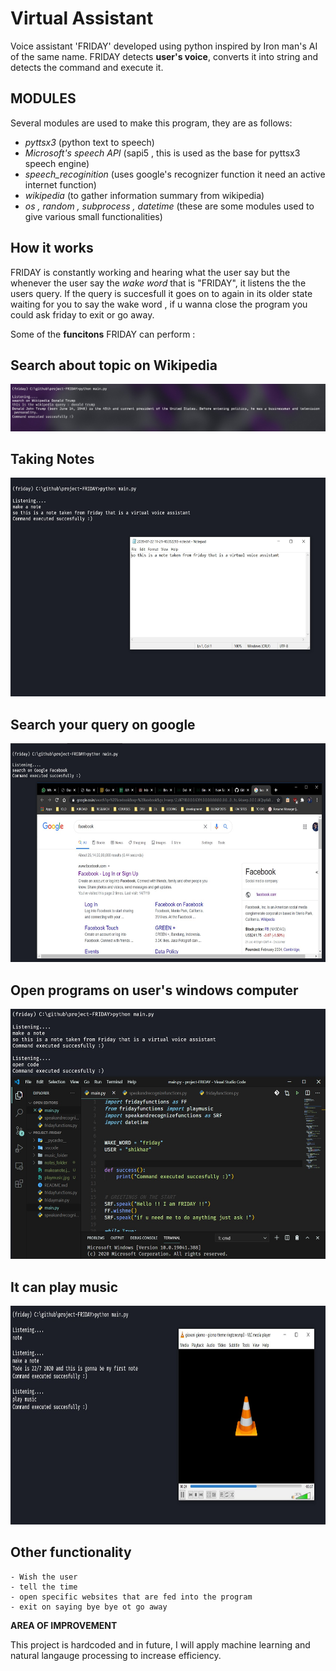 # Virtual Assistant
Voice assistant 'FRIDAY' developed using python inspired by Iron man's AI of the same name. 
FRIDAY detects **user's voice**, converts it into string and detects the command and execute it.


## MODULES 
Several modules are used to make this program, they are as follows:
- *pyttsx3* (python text to speech)
- *Microsoft's speech API* (sapi5 , this is used as the base for pyttsx3 speech engine) 
- *speech_recoginition* (uses google's recognizer function it need an active internet function)
- *wikipedia* (to gather information summary from wikipedia)
- *os , random , subprocess , datetime* (these are some modules used to give various small functionalities)

## How it works 
FRIDAY is constantly working and hearing what the user say but the whenever the user say the *wake word* that is "FRIDAY", it listens the the users query.
If the query is succesfull it goes on to again in its older state waiting for you to say the wake word , if u wanna close the program you could ask friday to exit or go away.

Some of the **funcitons** FRIDAY can perform : 
  
  ## Search about topic on Wikipedia
  <img src ="images/wikipedia.jpg">
  
  ## Taking Notes 
  <img src ="images/makeanote.jpg" height =350>
  
  ## Search your query on google
  <img src ="images/searchongoogle.jpg" height = 350>
  
  ## Open programs on user's windows computer
  <img src ="images/openpropgrams.jpg" height = 400>
  
  ## It can play music
  <img src ="images/playmusic.jpg" height = 350>
  
  ## Other functionality
    - Wish the user 
    - tell the time
    - open specific websites that are fed into the program
    - exit on saying bye bye ot go away


  
**AREA OF IMPROVEMENT**

This project is hardcoded and in future, I will apply machine learning and natural langauge processing to increase efficiency.




